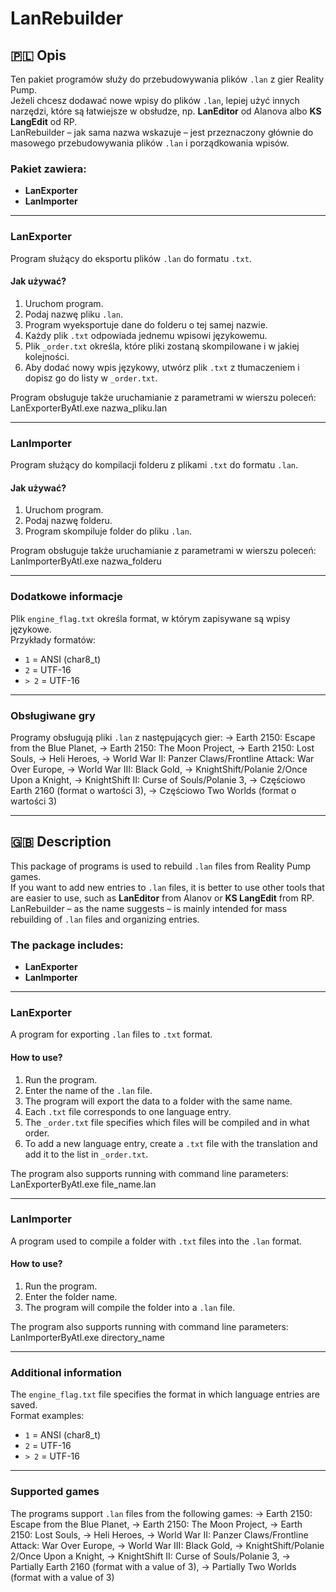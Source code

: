 # LanRebuilder

## 🇵🇱 Opis

Ten pakiet programów służy do przebudowywania plików `.lan` z gier Reality Pump.  
Jeżeli chcesz dodawać nowe wpisy do plików `.lan`, lepiej użyć innych narzędzi, które są łatwiejsze w obsłudze, np. **LanEditor** od Alanova albo **KS LangEdit** od RP.  
LanRebuilder – jak sama nazwa wskazuje – jest przeznaczony głównie do masowego przebudowywania plików `.lan` i porządkowania wpisów.  

### Pakiet zawiera:
- **LanExporter**
- **LanImporter**

---

### LanExporter
Program służący do eksportu plików `.lan` do formatu `.txt`.

#### Jak używać?
1. Uruchom program.
2. Podaj nazwę pliku `.lan`.
3. Program wyeksportuje dane do folderu o tej samej nazwie.
4. Każdy plik `.txt` odpowiada jednemu wpisowi językowemu.
5. Plik `_order.txt` określa, które pliki zostaną skompilowane i w jakiej kolejności.
6. Aby dodać nowy wpis językowy, utwórz plik `.txt` z tłumaczeniem i dopisz go do listy w `_order.txt`.

Program obsługuje także uruchamianie z parametrami w wierszu poleceń:<br>
LanExporterByAtl.exe nazwa_pliku.lan<br>

---

### LanImporter
Program służący do kompilacji folderu z plikami `.txt` do formatu `.lan`.

#### Jak używać?
1. Uruchom program.
2. Podaj nazwę folderu.
3. Program skompiluje folder do pliku `.lan`.

Program obsługuje także uruchamianie z parametrami w wierszu poleceń:<br>
LanImporterByAtl.exe nazwa_folderu<br>

---

### Dodatkowe informacje
Plik `engine_flag.txt` określa format, w którym zapisywane są wpisy językowe.  
Przykłady formatów:
- `1` = ANSI (char8_t)  
- `2` = UTF-16  
- `> 2` = UTF-16  

---

### Obsługiwane gry
Programy obsługują pliki `.lan` z następujących gier:
-> Earth 2150: Escape from the Blue Planet,
-> Earth 2150: The Moon Project,
-> Earth 2150: Lost Souls,
-> Heli Heroes,
-> World War II: Panzer Claws/Frontline Attack: War Over Europe,
-> World War III: Black Gold,
-> KnightShift/Polanie 2/Once Upon a Knight,
-> KnightShift II: Curse of Souls/Polanie 3,
-> Częściowo Earth 2160 (format o wartości 3),
-> Częściowo Two Worlds (format o wartości 3)

---

## 🇬🇧 Description

This package of programs is used to rebuild `.lan` files from Reality Pump games.  
If you want to add new entries to `.lan` files, it is better to use other tools that are easier to use, such as **LanEditor** from Alanov or **KS LangEdit** from RP.  
LanRebuilder – as the name suggests – is mainly intended for mass rebuilding of `.lan` files and organizing entries.  

### The package includes:
- **LanExporter**
- **LanImporter**

---

### LanExporter
A program for exporting `.lan` files to `.txt` format.

#### How to use?
1. Run the program.
2. Enter the name of the `.lan` file.
3. The program will export the data to a folder with the same name.
4. Each `.txt` file corresponds to one language entry.
5. The `_order.txt` file specifies which files will be compiled and in what order.
6. To add a new language entry, create a `.txt` file with the translation and add it to the list in `_order.txt`.

The program also supports running with command line parameters:<br>
LanExporterByAtl.exe file_name.lan<br>

---

### LanImporter
A program used to compile a folder with `.txt` files into the `.lan` format.

#### How to use?
1. Run the program.
2. Enter the folder name.
3. The program will compile the folder into a `.lan` file.

The program also supports running with command line parameters:<br>
LanImporterByAtl.exe directory_name<br>

---

### Additional information
The `engine_flag.txt` file specifies the format in which language entries are saved.  
Format examples:
- `1` = ANSI (char8_t)  
- `2` = UTF-16  
- `> 2` = UTF-16  

---

### Supported games
The programs support `.lan` files from the following games:
-> Earth 2150: Escape from the Blue Planet,
-> Earth 2150: The Moon Project,
-> Earth 2150: Lost Souls,
-> Heli Heroes,
-> World War II: Panzer Claws/Frontline Attack: War Over Europe,
-> World War III: Black Gold,
-> KnightShift/Polanie 2/Once Upon a Knight,
-> KnightShift II: Curse of Souls/Polanie 3,
-> Partially Earth 2160 (format with a value of 3),
-> Partially Two Worlds (format with a value of 3)